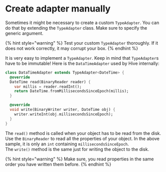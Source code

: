 # Create adapter manually

Sometimes it might be necessary to create a custom `TypeAdapter`. You can do that by extending the `TypeAdapter` class. Make sure to specify the generic argument.

{% hint style="warning" %}
Test your custom `TypeAdapter` thoroughly. If it does not work correctly, it may corrupt your box.
{% endhint %}

It is very easy to implement a `TypeAdapter`. Keep in mind that `TypeAdapter`s have to be immutable! Here is the `DataTimeAdapter` used by Hive internally:

```dart
class DataTimeAdapter extends TypeAdapter<DateTime> {
  @override
  DateTime read(BinaryReader reader) {
    var millis = reader.readInt();
    return DateTime.fromMillisecondsSinceEpoch(millis);
  }

  @override
  void write(BinaryWriter writer, DateTime obj) {
    writer.writeInt(obj.millisecondsSinceEpoch);
  }
}
```

The `read()` method is called when your object has to be read from the disk. Use the `BinaryReader` to read all the properties of your object. In the above sample, it is only an `int` containing `millisecondsSinceEpoch`.  
The `write()` method is the same just for writing the object to the disk.

{% hint style="warning" %}
Make sure, you read properties in the same order you have written them before.
{% endhint %}

